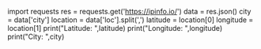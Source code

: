 import requests
res = requests.get('https://ipinfo.io/')
data = res.json()
city = data['city']
location = data['loc'].split(',')
latitude = location[0]
longitude = location[1]
print("Latitude: ",latitude)
print("Longitude: ",longitude)
print("City: ",city)
